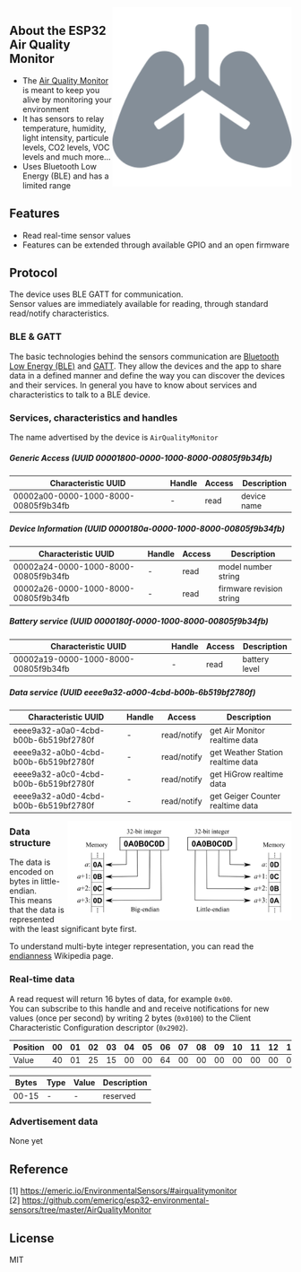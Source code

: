
<img src="lungs-solid.svg" width="320px" alt="AirMonitor" align="right" />

## About the ESP32 Air Quality Monitor

* The [Air Quality Monitor](https://emeric.io/EnvironmentalSensors/#airqualitymonitor) is meant to keep you alive by monitoring your environment
* It has sensors to relay temperature, humidity, light intensity, particule levels, CO2 levels, VOC levels and much more...
* Uses Bluetooth Low Energy (BLE) and has a limited range

## Features

* Read real-time sensor values
* Features can be extended through available GPIO and an open firmware

## Protocol

The device uses BLE GATT for communication.  
Sensor values are immediately available for reading, through standard read/notify characteristics.  

### BLE & GATT

The basic technologies behind the sensors communication are [Bluetooth Low Energy (BLE)](https://en.wikipedia.org/wiki/Bluetooth_Low_Energy) and [GATT](https://www.bluetooth.com/specifications/gatt).
They allow the devices and the app to share data in a defined manner and define the way you can discover the devices and their services.
In general you have to know about services and characteristics to talk to a BLE device.

### Services, characteristics and handles

The name advertised by the device is `AirQualityMonitor`

##### Generic Access (UUID 00001800-0000-1000-8000-00805f9b34fb)

| Characteristic UUID                  | Handle | Access      | Description |
| ------------------------------------ | ------ | ----------- | ----------- |
| 00002a00-0000-1000-8000-00805f9b34fb | -      | read        | device name |

##### Device Information (UUID 0000180a-0000-1000-8000-00805f9b34fb)

| Characteristic UUID                  | Handle | Access      | Description                 |
| ------------------------------------ | ------ | ----------- | --------------------------- |
| 00002a24-0000-1000-8000-00805f9b34fb | -      | read        | model number string         |
| 00002a26-0000-1000-8000-00805f9b34fb | -      | read        | firmware revision string    |

##### Battery service (UUID 0000180f-0000-1000-8000-00805f9b34fb)

| Characteristic UUID                  | Handle | Access      | Description                 |
| ------------------------------------ | ------ | ----------- | --------------------------- |
| 00002a19-0000-1000-8000-00805f9b34fb | -      | read        | battery level               |

##### Data service (UUID eeee9a32-a000-4cbd-b00b-6b519bf2780f)

| Characteristic UUID                  | Handle | Access      | Description                         |
| ------------------------------------ | ------ | ----------- | ----------------------------------- |
| eeee9a32-a0a0-4cbd-b00b-6b519bf2780f | -      | read/notify | get Air Monitor realtime data       |
| eeee9a32-a0b0-4cbd-b00b-6b519bf2780f | -      | read/notify | get Weather Station realtime data   |
| eeee9a32-a0c0-4cbd-b00b-6b519bf2780f | -      | read/notify | get HiGrow realtime data            |
| eeee9a32-a0d0-4cbd-b00b-6b519bf2780f | -      | read/notify | get Geiger Counter realtime data    |

<img src="endianness.png" width="400px" alt="Endianness" align="right" />

### Data structure

The data is encoded on bytes in little-endian.  
This means that the data is represented with the least significant byte first.

To understand multi-byte integer representation, you can read the [endianness](https://en.wikipedia.org/wiki/Endianness) Wikipedia page.

### Real-time data

A read request will return 16 bytes of data, for example `0x00`.  
You can subscribe to this handle and and receive notifications for new values (once per second) by writing 2 bytes (`0x0100`) to the Client Characteristic Configuration descriptor (`0x2902`).  

| Position | 00 | 01 | 02 | 03 | 04 | 05 | 06 | 07 | 08 | 09 | 10 | 11 | 12 | 13 | 14 | 15 |
| -------- | -- | -- | -- | -- | -- | -- | -- | -- | -- | -- | -- | -- | -- | -- | -- | -- |
| Value    | 40 | 01 | 25 | 15 | 00 | 00 | 64 | 00 | 00 | 00 | 00 | 00 | 00 | 00 | 00 | 00 |

| Bytes | Type       | Value | Description                |
| ----- | ---------- | ----- | -------------------------- |
| 00-15 | -          | -     | reserved                   |

### Advertisement data

None yet

## Reference

[1] https://emeric.io/EnvironmentalSensors/#airqualitymonitor  
[2] https://github.com/emericg/esp32-environmental-sensors/tree/master/AirQualityMonitor  

## License

MIT
